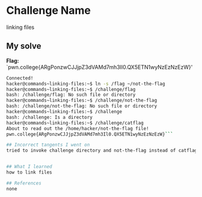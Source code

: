 # Challenge Name
linking files

## My solve
**Flag:** `pwn.college{ARgPonzwCJJjpZ3dVAMd7mh3Il0.QX5ETN1wyNzEzNzEzW}'

```bash
Connected!
hacker@commands~linking-files:~$ ln -s /flag ~/not-the-flag
hacker@commands~linking-files:~$ /challenge/flag
bash: /challenge/flag: No such file or directory
hacker@commands~linking-files:~$ /challenge/not-the-flag
bash: /challenge/not-the-flag: No such file or directory
hacker@commands~linking-files:~$ /challenge
bash: /challenge: Is a directory
hacker@commands~linking-files:~$ /challenge/catflag
About to read out the /home/hacker/not-the-flag file!
pwn.college{ARgPonzwCJJjpZ3dVAMd7mh3Il0.QX5ETN1wyNzEzNzEzW}```

## Incorrect tangents I went on
tried to invoke challenge directory and not-the-flag instead of catflag


## What I learned
how to link files

## References 
none
